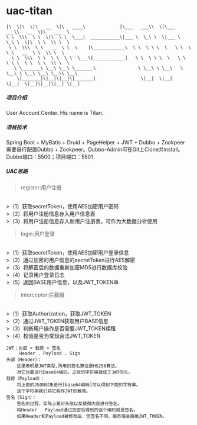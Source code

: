 # uac-titan
```text
|\  \|\  \|\   __  \|\   ____\             |\___   ___\\  \|\___   ___\\   __  \|\   ___  \
\ \  \\\  \ \  \|\  \ \  \___|  ___________\|___ \  \_\ \  \|___ \  \_\ \  \|\  \ \  \\ \  \
 \ \  \\\  \ \   __  \ \  \    |\____________\  \ \  \ \ \  \   \ \  \ \ \   __  \ \  \\ \  \
  \ \  \\\  \ \  \ \  \ \  \___\|____________|   \ \  \ \ \  \   \ \  \ \ \  \ \  \ \  \\ \  \
   \ \_______\ \__\ \__\ \_______\                \ \__\ \ \__\   \ \__\ \ \__\ \__\ \__\\ \__\
    \|_______|\|__|\|__|\|_______|                 \|__|  \|__|    \|__|  \|__|\|__|\|__| \|__|
```
##### 项目介绍
User Account Center. His name is Titan.

##### 项目技术
Spring Boot + MyBatis + Druid + PageHelper + JWT + Dubbo + Zookpeer
<br/>
需要自行配置Dubbo + Zookpeer。Dubbo-Admin可在Git上Clone并install。
<br/>
Dubbo端口：5500；项目端口：5501

##### UAC思路

> register:用户注册
<br/>
>（1）获取secretToken，使用AES加密用户密码
<br/>
>（2）将用户注册信息存入用户信息表
<br/>
>（3）将用户注册信息存入新用户注册表，可作为大数据分析使用
<br/>


> login:用户登录
<br/>
>（1）获取secretToken，使用AES加密用户登录信息
<br/>
>（2）通过加密的用户信息的secretToken进行AES解密
<br/>
>（3）将解密后的数据重新加密MD5进行数据库校验
<br/>
>（4）记录用户登录日志
<br/>
>（5）返回BASE用户信息，以及JWT_TOKEN串
<br/>


>interceptor:拦截器
<br/>
>（1）获取Authorization，获取JWT_TOKEN
<br/>
>（2）通过JWT_TOKEN获取用户BASE信息
<br/>
>（3）判断用户操作是否需要JWT_TOKEN续租
<br/>
>（4）校验是否为常规合法JWT_TOKEN
<br/>


```text
JWT：头部 + 载荷 + 签名
     Header . Payload . Sign
头部（Header）：
    这里表明是JWT类型,所用的签名算法是HS256算法。
    对它也要进行Base64编码，之后的字符串就成了JWT的头。
载荷（Payload）：
    将上面的JSON对象进行[base64编码]可以得到下面的字符串。
    这个字符串我们将它称作JWT的载荷。
签名（Sign）：
    签名的过程，实际上是对头部以及载荷内容进行签名。
    将Header . Payload通过加密后得到的这个编码就是签名。
    如果Header和Payload被修改后，但签名不同，服务端会拒绝JWT_TOKEN。
```
